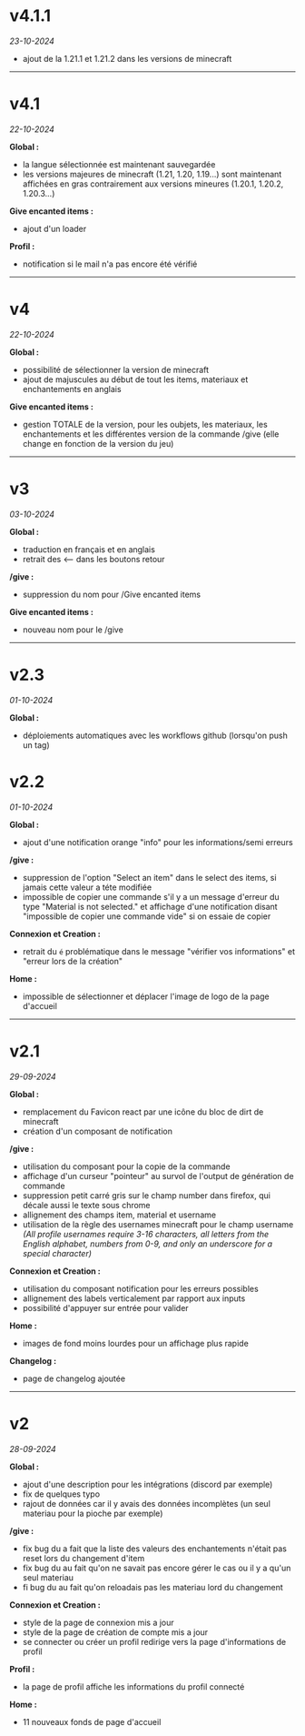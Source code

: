 # v4.1.1

*23-10-2024*

- ajout de la 1.21.1 et 1.21.2 dans les versions de minecraft

___

# v4.1

*22-10-2024*

**Global :**

- la langue sélectionnée est maintenant sauvegardée
- les versions majeures de minecraft (1.21, 1.20, 1.19...) sont maintenant affichées en
  gras contrairement aux versions mineures (1.20.1, 1.20.2, 1.20.3...)

**Give encanted items :**

- ajout d'un loader

**Profil :**

- notification si le mail n'a pas encore été vérifié

___

# v4

*22-10-2024*

**Global :**

- possibilité de sélectionner la version de minecraft
- ajout de majuscules au début de tout les items, materiaux et enchantements en anglais

**Give encanted items :**

- gestion TOTALE de la version, pour les oubjets, les materiaux, les enchantements et les
  différentes version de la commande /give (elle change en fonction de la version du jeu)

___

# v3

*03-10-2024*

**Global :**

- traduction en français et en anglais
- retrait des <-- dans les boutons retour

**/give :**

- suppression du nom pour /Give encanted items

**Give encanted items :**

- nouveau nom pour le /give

___

# v2.3

*01-10-2024*

**Global :**

- déploiements automatiques avec les workflows github (lorsqu'on push un tag)

# v2.2

*01-10-2024*

**Global :**

- ajout d'une notification orange "info" pour les informations/semi erreurs

**/give :**

- suppression de l'option "Select an item" dans le select des items, si jamais cette
  valeur a téte modifiée
- impossible de copier une commande s'il y a un message d'erreur du type "Material is not
  selected." et affichage d'une notification disant "impossible de copier une commande
  vide" si on essaie de copier

**Connexion et Creation :**

- retrait du `é` problématique dans le message "vérifier vos informations" et "erreur lors
  de la création"

**Home :**

- impossible de sélectionner et déplacer l'image de logo de la page d'accueil

___

# v2.1

*29-09-2024*

**Global :**

- remplacement du Favicon react par une icône du bloc de dirt de minecraft
- création d'un composant de notification

**/give :**

- utilisation du composant pour la copie de la commande
- affichage d'un curseur "pointeur" au survol de l'output de génération de commande
- suppression petit carré gris sur le champ number dans firefox, qui décale aussi le texte
  sous chrome
- allignement des champs item, material et username
- utilisation de la règle des usernames minecraft pour le champ username *(All profile
  usernames require 3-16
  characters, all letters from the English alphabet, numbers from 0-9, and only an
  underscore for a special character)*

**Connexion et Creation :**

- utilisation du composant notification pour les erreurs possibles
- allignement des labels verticalement par rapport aux inputs
- possibilité d'appuyer sur entrée pour valider

**Home :**

- images de fond moins lourdes pour un affichage plus rapide

**Changelog :**

- page de changelog ajoutée

___

# v2

*28-09-2024*

**Global :**

- ajout d'une description pour les intégrations (discord par exemple)
- fix de quelques typo
- rajout de données car il y avais des données incomplètes (un seul materiau pour la
  pioche par exemple)

**/give :**

- fix bug du a fait que la liste des valeurs des enchantements n'était pas reset lors du
  changement d'item
- fix bug du au fait qu'on ne savait pas encore gérer le cas ou il y a qu'un seul materiau
- fi bug du au fait qu'on reloadais pas les materiau lord du changement

**Connexion et Creation :**

- style de la page de connexion mis a jour
- style de la page de création de compte mis a jour
- se connecter ou créer un profil redirige vers la page d'informations de profil

**Profil :**

- la page de profil affiche les informations du profil connecté

**Home :**

- 11 nouveaux fonds de page d'accueil